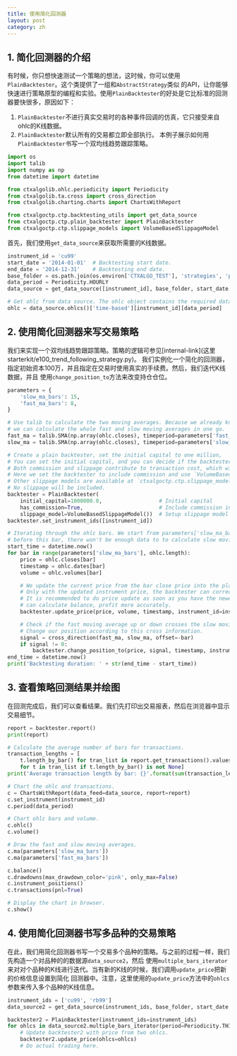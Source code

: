 ```yaml
---
title: 使用简化回测器
layout: post
category: zh
---
```


## 1. 简化回测器的介绍
有时候，你只想快速测试一个策略的想法，这时候，你可以使用`PlainBacktester`。这个类提供了一组和`AbstractStrategy`类似
的API，让你能够快速进行策略原型的编程和实验。使用`PlainBacktester`的好处是它比标准的回测器要快很多，原因如下：
1. `PlainBacktester`不进行真实交易时的各种事件回调的仿真，它只接受来自ohlc的K线数据。
2. `PlainBacktester`默认所有的交易都立即全部执行。
本例子展示如何用`PlainBacktester`书写一个双均线趋势跟踪策略。

```python
import os
import talib
import numpy as np
from datetime import datetime

from ctxalgolib.ohlc.periodicity import Periodicity
from ctxalgolib.ta.cross import cross_direction
from ctxalgolib.charting.charts import ChartsWithReport

from ctxalgoctp.ctp.backtesting_utils import get_data_source
from ctxalgoctp.ctp.plain_backtester import PlainBacktester
from ctxalgoctp.ctp.slippage_models import VolumeBasedSlippageModel
```

首先，我们使用`get_data_source`来获取所需要的K线数据。

```python
instrument_id = 'cu99'
start_date = '2014-01-01'  # Backtesting start date.
end_date = '2014-12-31'    # Backtesting end date.
base_folder = os.path.join(os.environ['CTXALGO_TEST'], 'strategies', 'plain_backtester')
data_period = Periodicity.HOURLY
data_source = get_data_source([instrument_id], base_folder, start_date, end_date, data_period)

# Get ohlc from data source. The ohlc object contains the required data for the instrument.
ohlc = data_source.ohlcs()['time-based'][instrument_id][data_period]
```

## 2. 使用简化回测器来写交易策略
我们来实现一个双均线趋势跟踪策略。策略的逻辑可参见[internal-link](这里 starterkit/e100_trend_following_strategy.py)。
我们实例化一个简化的回测器，指定初始资本100万，并且指定在交易时使用真实的手续费。然后，我们迭代K线数据，并且
使用`change_position_to`方法来改变持仓仓位。

```python
parameters = {
    'slow_ma_bars': 15,
    'fast_ma_bars': 8,
}

# Use talib to calculate the two moving averages. Because we already know all the ohlc bars,
# we can calculate the whole fast and slow moving averages in one go.
fast_ma = talib.SMA(np.array(ohlc.closes), timeperiod=parameters['fast_ma_bars'])
slow_ma = talib.SMA(np.array(ohlc.closes), timeperiod=parameters['slow_ma_bars'])

# Create a plain backtester, set the initial capital to one million,
# You can set the initial capital, and you can decide if the backtester will include trade commission or slippage.
# Both commission and slippage contribute to transaction cost, which will affect your backtesting result.
# Here we set the backtester to include commission and use `VolumeBasedSlippageModel` to introduce slippage.
# Other slippage models are available at `ctxalgoctp.ctp.slippage_models'. If you set `slippage_model` to None,
# No slippage will be included.
backtester = PlainBacktester(
    initial_capital=1000000.0,                  # Initial capital
    has_commission=True,                        # Include commission in trading
    slippage_model=VolumeBasedSlippageModel())  # Setup slippage model
backtester.set_instrument_ids([instrument_id])

# Iterating through the ohlc bars. We start from parameters['slow_ma_bars'], because
# before this bar, there won't be enough data to to calculate slow moving average.
start_time = datetime.now()
for bar in range(parameters['slow_ma_bars'], ohlc.length):
    price = ohlc.closes[bar]
    timestamp = ohlc.dates[bar]
    volume = ohlc.volumes[bar]

    # We update the current price from the bar close price into the plain backtester. This is important.
    # Only with the updated instrument price, the backtester can correctly calculate balance, profit.
    # It is recommended to do price update as soon as you have the newest price, so the backtester
    # can calculate balance, profit more accurately.
    backtester.update_price(price, volume, timestamp, instrument_id=instrument_id)

    # Check if the fast moving average up or down crosses the slow moving average.
    # Change our position according to this cross information.
    signal = cross_direction(fast_ma, slow_ma, offset=-bar)
    if signal != 0:
        backtester.change_position_to(price, signal, timestamp, instrument_id=instrument_id)
end_time = datetime.now()
print('Backtesting duration: ' + str(end_time - start_time))
```

## 3. 查看策略回测结果并绘图
在回测完成后，我们可以查看结果。我们先打印出交易报表，然后在浏览器中显示交易细节。

```python
report = backtester.report()
print(report)

# Calculate the average number of bars for transactions.
transaction_lengths = [
    t.length_by_bar() for tran_list in report.get_transactions().values()
    for t in tran_list if t.length_by_bar() is not None]
print('Average transaction length by bar: {}'.format(sum(transaction_lengths) / len(transaction_lengths)))

# Chart the ohlc and transactions.
c = ChartsWithReport(data_feed=data_source, report=report)
c.set_instrument(instrument_id)
c.period(data_period)

# Chart ohlc bars and volume.
c.ohlc()
c.volume()

# Draw the fast and slow moving averages.
c.ma(parameters['slow_ma_bars'])
c.ma(parameters['fast_ma_bars'])

c.balance()
c.drawdowns(max_drawdown_color='pink', only_max=False)
c.instrument_positions()
c.transactions(pnl=True)

# Display the chart in browser.
c.show()
```

## 4. 使用简化回测器书写多品种的交易策略
在此，我们用简化回测器书写一个交易多个品种的策略。与之前的过程一样，我们先构造一个对品种的的数据源`data_source2`，然后
使用`multiple_bars_iterator`来对对个品种的K线进行迭代。当有新的K线的时候，我们调用`update_price`把新的价格信息设置到简化
回测器中。注意，这里使用的`update_price`方法中的`ohlcs`参数来传入多个品种的K线信息。

```python
instrument_ids = ['cu99', 'rb99']
data_source2 = get_data_source(instrument_ids, base_folder, start_date, end_date, data_period)

backtester2 = PlainBacktester(instrument_ids=instrument_ids)
for ohlcs in data_source2.multiple_bars_iterator(period=Periodicity.THIRTY_MINUTE, instrument_ids=instrument_ids):
    # Update backtester2 with price from two ohlcs.
    backtester2.update_price(ohlcs=ohlcs)
    # Do actual trading here.




```
